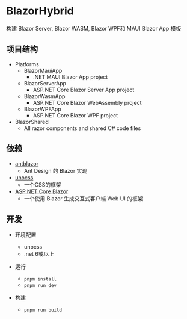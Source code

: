 # BlazorHybrid
构建 Blazor Server, Blazor WASM, Blazor WPF和 MAUI Blazor App 模板

## 项目结构

- Platforms
  - BlazorMauiApp
    - .NET MAUI Blazor App project
  - BlazorServerApp
    - ASP.NET Core Blazor Server App project
  - BlazorWasmApp
    - ASP.NET Core Blazor WebAssembly project
  - BlazorWPFApp
    - ASP.NET Core Blazor WPF project
- BlazorShared
  - All razor components and shared C# code files

## 依赖
- [antblazor](https://antblazor.com/zh-CN/docs/introduce)
    - Ant Design 的 Blazor 实现
- [unocss](https://github.com/unocss/unocss)
    - 一个CSS的框架
- [ASP.NET Core Blazor](https://learn.microsoft.com/zh-cn/aspnet/core/blazor/?WT.mc_id=DT-MVP-5003987&view=aspnetcore-7.0)
    - 一个使用 Blazor 生成交互式客户端 Web UI 的框架

## 开发
- 环境配置
    - unocss
    - .net 6或以上
- 运行
    - `pnpm install`
    - `pnpm run dev`

- 构建
    - `pnpm run build`






